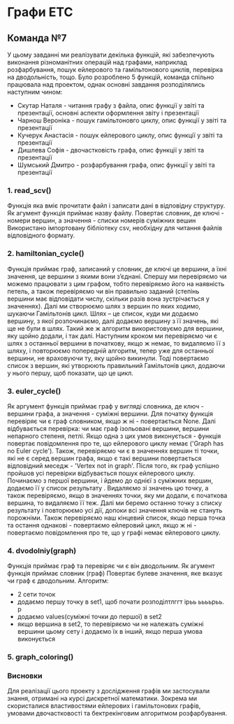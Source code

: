 # Графи ETC
## Команда №7

У цьому завданні ми реалізувати декілька функцій, які забезпечують виконання різноманітних операцій над графами, наприклад розфарбування, пошук ейлерового та гамільтонового циклів, перевірка на дводольність, тощо. Було розроблено 5 функцій, команда спільно працювала над проектом, однак основні завдання розподілялись наступним чином:
- Скутар Наталя - читання графу з файла, опис функції у звіті та презентації, основні аспекти оформлення звіту і презентації
- Чарнош Вероніка - пошук гамільтоновго циклу, опис функції у звіті та презентації
- Кучерук Анастасія - пошук ейлерового циклу, опис функції у звіті та презентації
- Дишлева Софія - двочастковість графа, опис функції у звіті та презентації
- Шумський Дмитро - розфарбування графа, опис функції у звіті та презентації

### 1. read_scv()
Функція яка вміє прочитати файл і записати дані в відповідну структуру.
Як агумент функція приймає назву файлу.
Повертає словник, де ключі - номери вершин, а значення - списки номерів суміжних вешин
Використано імпортовану бібліотеку csv, необхідну для читання файлів відповідного формату.

### 2. hamiltonian_cycle()
Функція приймає граф, записаний у словник, де ключі це вершини, а їхні значення, це вершини з якими вони з’єднані. Спершу ми перевіряємо чи можемо працювати з цим графом, тобто перевіряємо його на наявність петель, а також перевіряємо чи він правильно заданий (степінь вершини має відповідати числу, скільки разів вона зустрічається у значеннях).
Далі ми створюємо шлях з вершин по яких ходимо, шукаючи Гамільтонів цикл. Шлях – це список, куди ми додаємо вершину, з якої розпочинаємо, далі додаємо вершину з її значень, які ще не були в шлях. Такий же ж алгоритм використовуємо для вершини, яку щойно додали, і так далі.
Наступним кроком ми перевіряємо чи є шлях з останньої вершини в початкову, якщо ж немає, то видаляємо її з шляху, і повторюємо попередній алгоритм, тепер уже для останньої вершини, не враховуючи ту, яку щойно викинули.
Тоді повертаємо список з вершин, які утворюють правильний Гамільтонів цикл, додаючи у нього першу, щоб показати, що це цикл.
### 3. euler_cycle()
Як аргумент функція приймає граф у вигляді словника, де ключ - вершини графа, а значення - суміжні вершини. Для початку функція перевіряє чи є граф словником, якщо ж ні - повертається None. Далі відбувається перевірка: чи має граф ізольовані вершини, вершини непарного степеня, петлі. Якщо одна з цих умов виконується - функція повертає повідомлення про те, що ейлерового циклу немає ('Graph has no Euler cycle'). Також, перевіряємо чи є в значеннях вершин ті точки, які не є серед вершин графа, якщо є такі вершини повертається відповідний меседж - 'Vertex not in graph'. Після того, як граф успішно пройшов усі перевірки відбувається пошук ейлерового циклу. Починаємо з першої вершини, і йдемо до однієї з суміжних вершин, додаємо її  у список результату . Видаляємо зі значень цю точку, а також перевіряємо, якщо в значеннях точки, яку ми додали, є початкова вершина, то видаляємо її теж. Далі ми беремо останню точку з списку результату і повторюємо усі дії, допоки всі значення ключів не стануть порожніми.  Також перевіряємо наш кінцевий список, якщо перша точка та остання однакові - повертаємо ейлеровий цикл, якщо ж ні - повертаємо повідомлення про те, що у графі немає ейлерового циклу.

### 4. dvodolniy(graph)
Функція приймає граф та перевіряє чи є він дводольним. Як агумент функція приймає словник (граф) Повертає булеве значення, яке вказує чи граф є дводольним. Алгоритм:

- 2 сети точок
- додаємо першу точку в set1, щоб почати розподілтлггт ірьь ььььрьь.       р
- додаємо values(суміжні точки до першої) в set2
- якщо вершина в set2, то перевіряємо чи не належать суміжні вершини цьому сету і додаємо їх в інший, якщо перша умова виконується

### 5. graph_coloring()

### Висновки
Для реалізації цього проекту з дослідження графів ми застосували знання, отримані на курсі дискретної математики. Зокрема ми скористалися властивостями ейлерових і гамільтонових графів, умовами двочастковості та бектрекінговим алгоритмом розфарбування.
